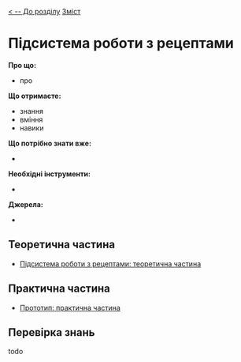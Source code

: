 [< -- До розділу](../README.md)         [Зміст](../../contents.md)

# Підсистема роботи з рецептами

**Про що:**

- про 

**Що отримаєте:**

- знання 
- вміння 
- навики 

**Що потрібно знати вже:**

- 

**Необхідні інструменти:**

- 

**Джерела:** 

- 

## Теоретична частина

- [Підсистема роботи з рецептами: теоретична частина](teor.md)

## Практична частина

- [Прототип: практична частина](lab.md)

## Перевірка знань

todo